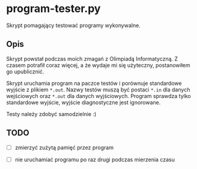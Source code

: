 # program-tester.py
Skrypt pomagający testować programy wykonywalne.

## Opis
Skrypt powstał podczas moich zmagań z Olimpiadą Informatyczną. Z czasem potrafił coraz więcej, a że wydaje mi się użyteczny, postanowiłem go upublicznić.

Skrypt uruchamia program na paczce testów i porównuje standardowe wyjście z plikiem `*.out`. Nazwy testów muszą być postaci `*.in` dla danych wejściowych oraz `*.out` dla danych wyjściowych. Program sprawdza tylko standardowe wyjście, wyjście diagnostyczne jest ignorowane.

Testy należy zdobyć samodzielnie :)

## TODO
- [ ] zmierzyć zużytą pamięć przez program
- [ ] nie uruchamiać programu po raz drugi podczas mierzenia czasu

